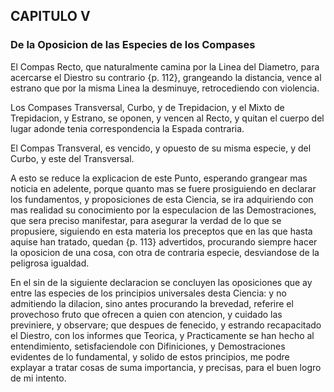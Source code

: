 ## CAPITULO V
### De la Oposicion de las Especies de los Compases

El Compas Recto, que naturalmente camina por la Linea del Diametro, para acercarse el Diestro su contrario {p. 112}, grangeando la distancia, vence al estrano que por la misma Linea la desminuye, retrocediendo con violencia.

Los Compases Transversal, Curbo, y de Trepidacion, y el Mixto de Trepidacion, y Estrano, se oponen, y vencen al Recto, y quitan el cuerpo del lugar adonde tenia correspondencia la Espada contraria.

El Compas Transveral, es vencido, y opuesto de su misma especie, y del Curbo, y este del Transversal.

A esto se reduce la explicacion de este Punto, esperando grangear mas noticia en adelente, porque quanto mas se fuere prosiguiendo en declarar los fundamentos, y proposiciones de esta Ciencia, se ira adquiriendo con mas realidad su conocimiento por la especulacion de las Demostraciones, que sera preciso manifestar, para asegurar la verdad de lo que se propusiere, siguiendo en esta materia los preceptos que en las que hasta aquise han tratado, quedan {p. 113} advertidos, procurando siempre hacer la oposicion de una cosa, con otra de contraria especie, desviandose de la peligrosa igualdad.

En el sin de la siguiente declaracion se concluyen las oposiciones que ay entre las especies de los principios universales desta Ciencia: y no admitiendo la dilacion, sino antes procurando la brevedad, referire el provechoso fruto que ofrecen a quien con atencion, y cuidado las previniere, y observare; que despues de fenecido, y estrando recapacitado el Diestro, con los informes que Teorica, y Practicamente se han hecho al entendimiento, setisfaciendole con Difiniciones, y Demostraciones evidentes de lo fundamental, y solido de estos principios, me podre explayar a tratar cosas de suma importancia, y precisas, para el buen logro de mi intento.

